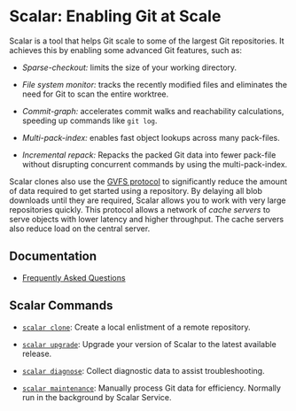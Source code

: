 Scalar: Enabling Git at Scale
=============================

Scalar is a tool that helps Git scale to some of the largest Git repositories.
It achieves this by enabling some advanced Git features, such as:

* *Sparse-checkout:* limits the size of your working directory.

* *File system monitor:* tracks the recently modified files and eliminates
  the need for Git to scan the entire worktree.

* *Commit-graph:* accelerates commit walks and reachability calculations,
   speeding up commands like `git log`.

* *Multi-pack-index:* enables fast object lookups across many pack-files.

* *Incremental repack:* Repacks the packed Git data into fewer pack-file
  without disrupting concurrent commands by using the multi-pack-index.

Scalar clones also use the
[GVFS protocol](https://github.com/microsoft//VFSForGit/blob/master/Protocol.md)
to significantly reduce the amount of data required to get started
using a repository. By delaying all blob downloads until they are required,
Scalar allows you to work with very large repositories quickly. This protocol
allows a network of _cache servers_ to serve objects with lower latency and
higher throughput. The cache servers also reduce load on the central server.

Documentation
-------------

* [Frequently Asked Questions](faq.md)

Scalar Commands
---------------

* [`scalar clone`](commands/scalar-clone.md): Create a local enlistment of
  a remote repository.

* [`scalar upgrade`](commands/scalar-upgrade.md): Upgrade your version of
  Scalar to the latest available release.

* [`scalar diagnose`](commands/scalar-diagnose.md): Collect diagnostic data
  to assist troubleshooting.

* [`scalar maintenance`](commands/scalar-maintenance.md): Manually process
  Git data for efficiency. Normally run in the background by Scalar Service.


